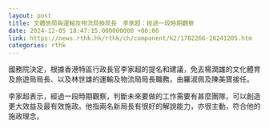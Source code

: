 ```yaml
---
layout: post
title: 文體旅局與運輸及物流局換局長　李家超：經過一段時期觀察
date: 2024-12-05 18:47:15.000000000 +08:00
link: https://news.rthk.hk/rthk/ch/component/k2/1782266-20241205.htm
categories: rthk
---
```


國務院決定，根據香港特區行政長官李家超的提名和建議，免去楊潤雄的文化體育及旅遊局局長、以及林世雄的運輸及物流局局長職務，由羅淑佩及陳美寶接任。

李家超表示，經過一段時期觀察，判斷未來要做的工作需要有甚麼團隊，可以創造更大效益及最有效施政。他指兩名新局長有很好的解說能力，亦很主動，符合他的施政理念。
